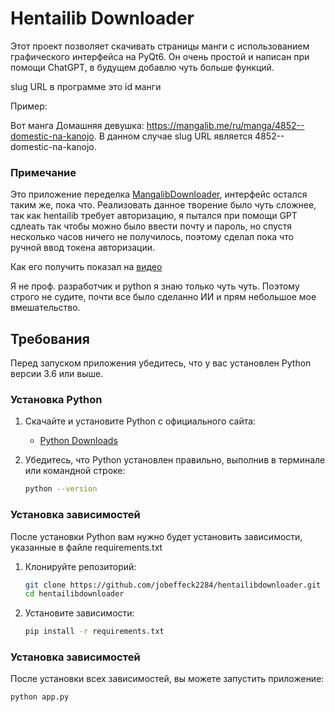 # Hentailib Downloader

Этот проект позволяет скачивать страницы манги с использованием графического интерфейса на PyQt6. Он очень простой и написан при помощи ChatGPT, в будущем добавлю чуть больше функций.

slug URL в программе это id манги

Пример:

Вот манга Домашняя девушка: https://mangalib.me/ru/manga/4852--domestic-na-kanojo. В данном случае slug URL является 4852--domestic-na-kanojo.

### Примечание

Это приложение переделка [MangalibDownloader](https://github.com/jobeffeck2284/mangalibdownloader), интерфейс остался таким же, пока что. Реализовать данное творение было чуть сложнее, так как hentailib требует авторизацию, я пытался при помощи GPT сдлеать так чтобы можно было ввести почту и пароль, но спустя несколько часов ничего не получилось, поэтому сделал пока что ручной ввод токена авторизации.

Как его получить показал на [видео](https://youtu.be/x14csdmNcg0)

Я не проф. разработчик и python я знаю только чуть чуть. Поэтому строго не судите, почти все было сделанно ИИ и прям небольшое мое вмешательство.

## Требования

Перед запуском приложения убедитесь, что у вас установлен Python версии 3.6 или выше.

### Установка Python

1. Скачайте и установите Python с официального сайта:
   - [Python Downloads](https://www.python.org/downloads/)

2. Убедитесь, что Python установлен правильно, выполнив в терминале или командной строке:
   ```bash
   python --version
### Установка зависимостей

После установки Python вам нужно будет установить зависимости, указанные в файле requirements.txt

1. Клонируйте репозиторий:
   ```bash
   git clone https://github.com/jobeffeck2284/hentailibdownloader.git
   cd hentailibdownloader
2. Установите зависимости:
   ```bash
   pip install -r requirements.txt
### Установка зависимостей

После установки всех зависимостей, вы можете запустить приложение:
   ```bash
   python app.py
